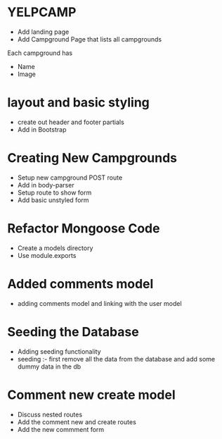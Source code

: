 # YELPCAMP

* Add landing page
* Add Campground Page that lists all campgrounds

Each campground has
* Name
* Image

# layout and basic styling
* create out header and footer partials
* Add in Bootstrap

# Creating New Campgrounds
* Setup new campground POST route
* Add in body-parser
* Setup route to show form
* Add basic unstyled form

# Refactor Mongoose Code

* Create a models directory
* Use module.exports

# Added comments model
* adding comments model and linking with the user model

# Seeding the Database
* Adding seeding functionality
* seeding :- first remove all the data from the database and add some dummy data in the db

# Comment new create model

* Discuss nested routes
* Add the comment new and create routes
* Add the new commment form

